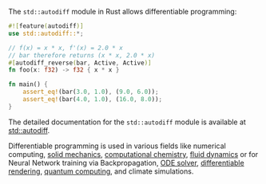 The `std::autodiff` module in Rust allows differentiable programming:

```rust
#![feature(autodiff)]
use std::autodiff::*;

// f(x) = x * x, f'(x) = 2.0 * x
// bar therefore returns (x * x, 2.0 * x)
#[autodiff_reverse(bar, Active, Active)]
fn foo(x: f32) -> f32 { x * x }

fn main() {
    assert_eq!(bar(3.0, 1.0), (9.0, 6.0));
    assert_eq!(bar(4.0, 1.0), (16.0, 8.0));
}
```

The detailed documentation for the `std::autodiff` module is available at [std::autodiff](https://doc.rust-lang.org/std/autodiff/index.html).

Differentiable programming is used in various fields like numerical computing, [solid mechanics][ratel], [computational chemistry][molpipx], [fluid dynamics][waterlily] or for Neural Network training via Backpropagation, [ODE solver][diffsol], [differentiable rendering][libigl], [quantum computing][catalyst], and climate simulations.

[ratel]: https://gitlab.com/micromorph/ratel
[molpipx]: https://arxiv.org/abs/2411.17011v
[waterlily]: https://github.com/WaterLily-jl/WaterLily.jl
[diffsol]: https://github.com/martinjrobins/diffsol
[libigl]: https://github.com/alecjacobson/libigl-enzyme-example?tab=readme-ov-file#run
[catalyst]: https://github.com/PennyLaneAI/catalyst
